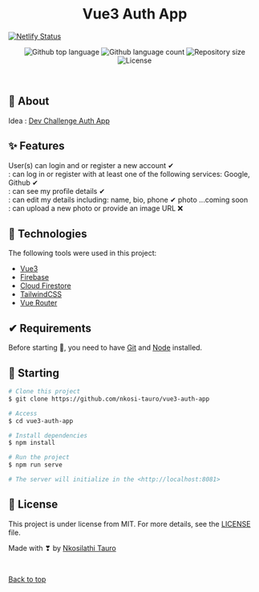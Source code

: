 <h1 align="center">Vue3 Auth App</h1>

[![Netlify Status](https://api.netlify.com/api/v1/badges/32ebd27a-5003-427d-b4fe-241479219b4e/deploy-status)](https://app.netlify.com/sites/vue3authapp/deploys)
  
<p align="center">
  
  <img alt="Github top language" src="https://img.shields.io/github/languages/top/nkosi-tauro/vue3-auth-app?color=56BEB8">

  <img alt="Github language count" src="https://img.shields.io/github/languages/count/nkosi-tauro/vue3-auth-app?color=56BEB8">

  <img alt="Repository size" src="https://img.shields.io/github/repo-size/nkosi-tauro/vue3-auth-app?color=56BEB8">

  <img alt="License" src="https://img.shields.io/github/license/nkosi-tauro/vue3-auth-app?color=56BEB8">

  <!-- <img alt="Github issues" src="https://img.shields.io/github/issues/nkosi-tauro/vue3-auth-app?color=56BEB8" /> -->

  <!-- <img alt="Github forks" src="https://img.shields.io/github/forks/nkosi-tauro/vue3-auth-app?color=56BEB8" /> -->

  <!-- <img alt="Github stars" src="https://img.shields.io/github/stars/nkosi-tauro/vue3-auth-app?color=56BEB8" /> -->
</p>



<br>

## 🎯 About ##

Idea : [Dev Challenge Auth App](https://devchallenges.io/challenges/N1fvBjQfhlkctmwj1tnw)

## ✨ Features ##

User(s) can login and or register a new account ✔   
: can log in or register with at least one of the following services: Google, Github ✔   
: can see my profile details ✔     
: can edit my details including:  name, bio, phone ✔  photo ...coming soon   
: can upload a new photo or provide an image URL ❌   


## 🚀 Technologies ##

The following tools were used in this project:

- [Vue3](https://v3.vuejs.org/)
- [Firebase](https://firebase.google.com/)
- [Cloud Firestore](https://firebase.google.com/)
- [TailwindCSS](https://tailwindcss.com/)
- [Vue Router](https://router.vuejs.org/)


## ✔ Requirements ##

Before starting 🏁, you need to have [Git](https://git-scm.com) and [Node](https://nodejs.org/en/) installed.

## 🏁 Starting ##

```bash
# Clone this project
$ git clone https://github.com/nkosi-tauro/vue3-auth-app

# Access
$ cd vue3-auth-app

# Install dependencies
$ npm install

# Run the project
$ npm run serve

# The server will initialize in the <http://localhost:8081>
```

## 📝 License ##

This project is under license from MIT. For more details, see the [LICENSE](LICENSE) file.


Made with ❣ by <a href="https://github.com/nkosi-tauro" target="_blank">Nkosilathi Tauro</a>

&#xa0;

<a href="#top">Back to top</a>
